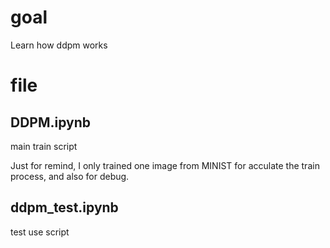 # goal

Learn how ddpm works

# file 

## DDPM.ipynb

main train script

Just for remind, I only trained one image from MINIST for acculate the train process, and also for debug.

## ddpm_test.ipynb

test use script